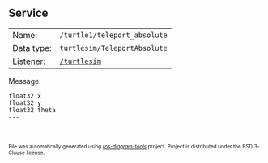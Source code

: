 <!--
File was automatically generated using 'ros-diagram-tools' project.
Project is distributed under the BSD 3-Clause license.
-->

## Service


|     |     |
| --- | --- |
| Name: | `/turtle1/teleport_absolute` |
| Data type: | `turtlesim/TeleportAbsolute` |
| Listener: | [`/turtlesim`](n__turtlesim.md) |

Message:
```
float32 x
float32 y
float32 theta
---


```



</br>
<font size="1">
File was automatically generated using <a href="https://github.com/anetczuk/ros-diagram-tools"><i>ros-diagram-tools</i></a> project.
Project is distributed under the BSD 3-Clause license.
</font>
